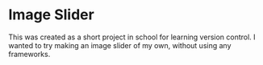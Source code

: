 # Image Slider

This was created as a short project in school for learning version control. I wanted to try making an image slider of my own, without using any frameworks.
